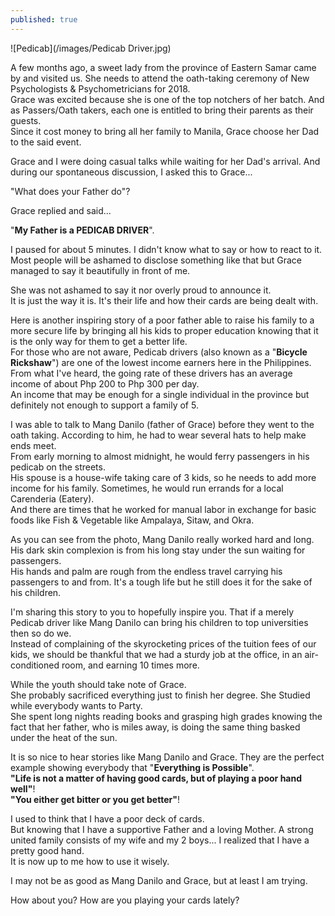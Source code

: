 ```yaml
---
published: true
---
```

![Pedicab](/images/Pedicab Driver.jpg)

A few months ago, a sweet lady from the province of Eastern Samar came by and visited us. She needs to attend the oath-taking ceremony of New Psychologists & Psychometricians for 2018.   
Grace was excited because she is one of the top notchers of her batch. And as Passers/Oath takers, each one is entitled to bring their parents as their guests.   
Since it cost money to bring all her family to Manila, Grace choose her Dad to the said event.

Grace and I were doing casual talks while waiting for her Dad's arrival. And during our spontaneous discussion, I asked this to Grace...

"What does your Father do"?

Grace replied and said...

"**My Father is a PEDICAB DRIVER**".

I paused for about 5 minutes. I didn't know what to say or how to react to it.   
Most people will be ashamed to disclose something like that but Grace managed to say it beautifully in front of me.

She was not ashamed to say it nor overly proud to announce it.   
It is just the way it is.  It's their life and how their cards are being dealt with. 

Here is another inspiring story of a poor father able to raise his family to a more secure life by bringing all his kids to proper education knowing that it is the only way for them to get a better life.   
For those who are not aware, Pedicab drivers (also known as a "**Bicycle Rickshaw**") are one of the lowest income earners here in the Philippines.   
From what I've heard, the going rate of these drivers has an average income of about Php 200 to Php 300 per day.   
An income that may be enough for a single individual in the province but definitely not enough to support a family of 5. 

I was able to talk to Mang Danilo (father of Grace) before they went to the oath taking. 
According to him, he had to wear several hats to help make ends meet.   
From early morning to almost midnight, he would ferry passengers in his pedicab on the streets.   
His spouse is a house-wife taking care of 3 kids, so he needs to add more income for his family. Sometimes, he would run errands for a local Carenderia (Eatery).   
And there are times that he worked for manual labor in exchange for basic foods like Fish & Vegetable like Ampalaya, Sitaw, and Okra. 

As you can see from the photo, Mang Danilo really worked hard and long.   
His dark skin complexion is from his long stay under the sun waiting for passengers.   
His hands and palm are rough from the endless travel carrying his passengers to and from.  It's a tough life but he still does it for the sake of his children.

I'm sharing this story to you to hopefully inspire you. That if a merely Pedicab driver like Mang Danilo can bring his children to top universities then so do we.   
Instead of complaining of the skyrocketing prices of the tuition fees of our kids, we should be thankful that we had a sturdy job at the office, in an air-conditioned room, and earning 10 times more.

While the youth should take note of Grace.   
She probably sacrificed everything just to finish her degree. She Studied while everybody wants to Party.   
She spent long nights reading books and grasping high grades knowing the fact that her father, who is miles away, is doing the same thing basked under the heat of the sun. 

It is so nice to hear stories like Mang Danilo and Grace. They are the perfect example showing everybody that "**Everything is Possible**".   
**"Life is not a matter of having good cards, but of playing a poor hand well"**!   
**"You either get bitter or you get better"**! 

I used to think that I have a poor deck of cards.   
But knowing that I have a supportive Father and a loving Mother. A strong united family consists of my wife and my 2 boys... I realized that I have a pretty good hand.   
It is now up to me how to use it wisely.

I may not be as good as Mang Danilo and Grace, but at least I am trying.

How about you? How are you playing your cards lately?
